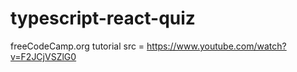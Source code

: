 # typescript-react-quiz
freeCodeCamp.org tutorial
src = https://www.youtube.com/watch?v=F2JCjVSZlG0
